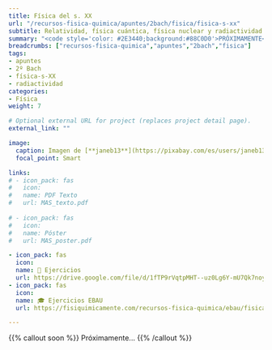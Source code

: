 ```yaml
---
title: Física del s. XX
url: "/recursos-fisica-quimica/apuntes/2bach/fisica/fisica-s-xx"
subtitle: Relatividad, física cuántica, física nuclear y radiactividad
summary: "<code style='color: #2E3440;background:#88C0D0'>PRÓXIMAMENTE</code> <br> Relatividad. Física Cuántica. Física Nuclear. Radiactividad."
breadcrumbs: ["recursos-fisica-quimica","apuntes","2bach","fisica"]
tags:
- apuntes
- 2º Bach
- física-s-XX
- radiactividad
categories:
- Física
weight: 7

# Optional external URL for project (replaces project detail page).
external_link: ""

image:
  caption: Imagen de [**janeb13**](https://pixabay.com/es/users/janeb13-725943/) en [Pixabay](https://pixabay.com/es/)
  focal_point: Smart

links:
# - icon_pack: fas
#   icon:
#   name: PDF Texto
#   url: MAS_texto.pdf
  
# - icon_pack: fas
#   icon:
#   name: Póster
#   url: MAS_poster.pdf

- icon_pack: fas
  icon:
  name: 🔗 Ejercicios
  url: https://drive.google.com/file/d/1fTP9rVqtpMHT--uz0Lg6Y-mU7Qk7noy3/view
- icon_pack: fas
  icon:
  name: 🎓 Ejercicios EBAU
  url: https://fisiquimicamente.com/recursos-fisica-quimica/ebau/fisica/por-temas/fisica-s-xx/

---
```


<!-- https://twitter.com/fqmente/status/1391641158330290177?s=20 -->

<!-- https://twitter.com/avelinoquantum/status/1499030965292875779?s=46&t=D7mGQB9ZXmTxzRwj5Em39g -->

<!-- https://drive.google.com/drive/folders/1l4BWrWi1TtRQY3HD8yZDZLNEhb4kFhNe -->

{{% callout soon %}}
Próximamente...
{{% /callout %}}